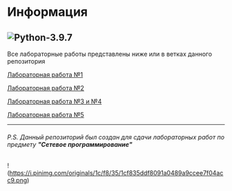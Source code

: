 # Информация

![Python-3.9.7](https://img.shields.io/badge/Python-v3.9.7-blue?style=for-the-badge) 
---
Все лабораторные работы представлены ниже или в ветках данного репозитория

[Лабораторная работа №1](https://github.com/FireFox785/-/tree/1-лабораторная-работа)

[Лабораторная работа №2](https://github.com/FireFox785/-/tree/2-лабораторная-работа)

[Лабораторная работа №3 и №4](https://github.com/FireFox785/-/tree/3-4-лабораторные-работы)

[Лабораторная работа №5](https://github.com/FireFox785/-/tree/5-лабораторная-работа)

---

###### P.S. Данный репозиторий был создан для сдачи лабораторных работ по предмету ***"Сетевое программирование"***

!(https://i.pinimg.com/originals/1c/f8/35/1cf835ddf8091a0489a9ccee7f04acc9.png)
